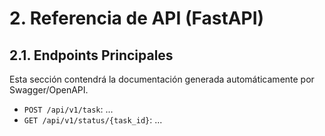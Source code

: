 # 2. Referencia de API (FastAPI)

## 2.1. Endpoints Principales

Esta sección contendrá la documentación generada automáticamente por Swagger/OpenAPI.

- `POST /api/v1/task`: ...
- `GET /api/v1/status/{task_id}`: ...
